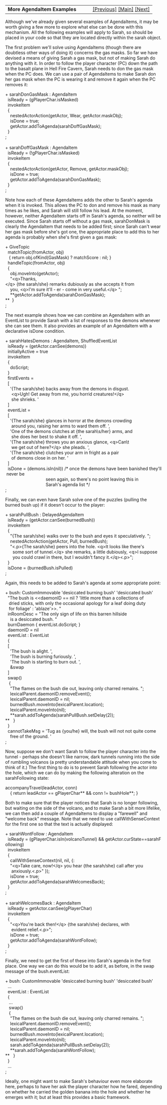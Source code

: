 ---
---
<table width="100%" data-border="0" data-cellspacing="0"
data-cellpadding="3" data-bgcolor="#C0C0C0">
<colgroup>
<col style="width: 50%" />
<col style="width: 50%" />
</colgroup>
<tbody>
<tr>
<td style="text-align: left;"><strong>More AgendaItem Examples<br />
</strong></td>
<td style="text-align: right;"><a
href="delayedagendaitem.html">[Previous]</a> <a
href="generalintroduction.html">[Main]</a> <a
href="overview-commandingnpcs.html">[Next]</a></td>
</tr>
</tbody>
</table>

  
Although we've already given several examples of AgendaItems, it may be
worth giving a few more to explore what else can be done with this
mechanism. All the following examples will apply to Sarah, so should be
placed in your code so that they are located directly within the sarah
object.  
  
The first problem we'll solve using AgendaItems (though there are
doubtless other ways of doing it) concerns the gas masks. So far we have
devised a means of giving Sarah a gas mask, but not of making Sarah do
anything with it. In order to follow the player character (PC) down the
path to the basalt plane in Hell Fire Cavern, Sarah needs to don the gas
mask when the PC does. We can use a pair of AgendaItems to make Sarah
don her gas mask when the PC is wearing it and remove it again when the
PC removes it:  
  
+ sarahDonGasMask : AgendaItem    
  isReady = (gPlayerChar.isMasked)  
  invokeItem  
  {  
    nestedActorAction(getActor, Wear, getActor.maskObj);  
    isDone = true;  
    getActor.addToAgenda(sarahDoffGasMask);  
  }  
;    
    
+ sarahDoffGasMask : AgendaItem  
  isReady = (!gPlayerChar.isMasked)  
  invokeItem  
  {   
    nestedActorAction(getActor, Remove, getActor.maskObj);  
    isDone = true;  
    getActor.addToAgenda(sarahDonGasMask);  
  }  
;  
  
Note how each of these AgendaItems adds the other to Sarah's agenda when
it is invoked. This allows the PC to don and remove his mask as many
times as he likes, and Sarah will still follow his lead. At the moment,
however, neither AgendaItem starts off in Sarah's agenda, so neither
will be executed. Since Sarah starts off without a gas mask,
sarahDonMask is clearly the AgendaItem that needs to be added first;
since Sarah can't wear her gas mask before she's got one, the
appropriate place to add this to her agenda is probably when she's first
given a gas mask:  
  
+ GiveTopic  
  matchTopic(fromActor, obj)  
   { return obj.ofKind(GasMask) ? matchScore : nil; }  
  handleTopic(fromActor, obj)  
  {  
    obj.moveInto(getActor);  
    "\<q\>Thanks,\</q\> {the sarah/she} remarks dubiously as she accepts it from   
    you, \<q\>I'm sure it'll - er - come in very useful.\</q\> ";  
    **getActor.addToAgenda(sarahDonGasMask);  
**  }  
;  
  
The next example shows how we can combine an AgendaItem with an
EventList to provide Sarah with a list of responses to the demons
whenever she can see them. It also provides an example of an AgendaItem
with a declarative isDone condition.  
  
  
+ sarahHatesDemons : AgendaItem, ShuffledEventList  
  isReady = (getActor.canSee(demons))  
  initiallyActive = true  
  invokeItem  
  {  
    doScript;  
  }  
  firstEvents =  
  \[  
    '{The sarah/she} backs away from the demons in disgust.  
     \<q\>Ugh! Get away from me, you horrid creatures!\</q\>  
     she shrieks. '  
  \]  
  eventList =  
  \[  
    '{The sarah/she} glances in horror at the demons crowding  
     around you, raising her arms to ward them off. ',  
    'One of the demons clutches at {the sarah\\s/her} arms, and  
     she does her best to shake it off. ',  
    '{The sarah/she} throws you an anxious glance, \<q\>Can\\t  
     we get out of here?\</q\> she pleads. ',  
    '{The sarah/she} clutches your arm in fright as a pair  
     of demons close in on her. '    
  \]   
  isDone = (demons.isIn(nil)) /\* once the demons have been banished they'll never be  
                                 seen again, so there's no point leaving this in  
                                 Sarah's agenda list \*/  
;  
  
  
Finally, we can even have Sarah solve one of the puzzles (pulling the
burned bush up) if it doesn't occur to the player:  
  
+ sarahPullBush : DelayedAgendaItem  
  isReady = (getActor.canSee(burnedBush))  
  invokeItem  
  {  
    "{The sarah/she} walks over to the bush and eyes it speculatively. ";  
    nestedActorAction(getActor, Pull, burnedBush);  
    "\<.p\>{The sarah/she} peers into the hole. \<q\>It looks like there's  
      some sort of tunnel.\</q\> she remarks, a little dubiously, \<q\>I suppose  
      you could crawl in there, but I wouldn't fancy it.\</q\>\<.p\>";  
  }  
  isDone = (burnedBush.isPulled)  
;  
  
Again, this needs to be added to Sarah's agenda at some appropriate
point:  
  
+ bush: CustomImmovable 'desiccated burning bush' 'desiccated bush'  
  "The bush is \<\<daemonID == nil ? 'little more than a collections of  
   dried sticks, with only the occasional apology for a leaf doing duty  
   for foliage' : 'ablaze'\>\>. "   
  inRoomDesc = "The only sign of life on this barren hillside  
    is a desiccated bush. "  
  burnDaemon { eventList.doScript; }  
  daemonID = nil    
  eventList : EventList  
  {  
  \[  
    'The bush is alight. ',  
    'The bush is burning furiously. ',  
    'The bush is starting to burn out. ',  
    &swap  
  \]    
  swap()  
   {  
    "The flames on the bush die out, leaving only charred remains. ";  
    lexicalParent.daemonID.removeEvent();  
    lexicalParent.daemonID = nil;  
    burnedBush.moveInto(lexicalParent.location);  
    lexicalParent.moveInto(nil);      
    **sarah.addToAgenda(sarahPullBush.setDelay(2));  
**   }  
  }  
  cannotTakeMsg = 'Tug as {you/he} will, the bush will not not quite come  
    free of the ground. '  
;  
  
Now, suppose we don't want Sarah to follow the player character into the
tunnel - perhaps she doesn't like narrow, dark tunnels running into the
side of rumbling volcanos (a pretty understandable attitude when you
come to think of it.) The first thing to do is to prevent Sarah
following the actor into the hole, which we can do by making the
following alteration on the sarahFollowing state:  
  
accompanyTravel(leadActor, conn)   
    { return leadActor == gPlayerChar** && conn != bushHole**; }  
  
  
Both to make sure that the player notices that Sarah is no longer
following, but waiting on the side of the volcano, and to make Sarah a
bit more lifelike, we can then add a couple of AgendaItems to display a
"farewell" and "welcome back" message. Note that we need to use
callWithSenseContext for the first one so that the text is actually
displayed:  
  
+ sarahWontFollow : AgendaItem   
  isReady = (gPlayerChar.isIn(volcanoTunnel) && getActor.curState==sarahFollowing)  
  invokeItem  
  {      
    callWithSenseContext(nil, nil, {:  
    "\<q\>Take care, now!\</q\> you hear {the sarah/she} call after you  
     anxiously.\<.p\>" });      
    isDone = true;  
    getActor.addToAgenda(sarahWelcomesBack);  
  }  
;  
    
+ sarahWelcomesBack : AgendaItem  
  isReady = getActor.canSee(gPlayerChar)  
  invokeItem  
  {  
    "\<q\>You're back then!\</q\> {the sarah/she} declares, with  
     evident relief.\<.p\>";  
    isDone = true;  
    getActor.addToAgenda(sarahWontFollow);  
  }  
;  
  
Finally, we need to get the first of these into Sarah's agenda in the
first place. One way we can do this would be to add it, as before, in
the swap message of the bush.eventList:  
  
+ bush: CustomImmovable 'desiccated burning bush' 'desiccated bush'  
  ...  
  eventList : EventList  
  {  
   ...  
   swap()  
   {  
    "The flames on the bush die out, leaving only charred remains. ";  
    lexicalParent.daemonID.removeEvent();  
    lexicalParent.daemonID = nil;  
    burnedBush.moveInto(lexicalParent.location);  
    lexicalParent.moveInto(nil);      
    sarah.addToAgenda(sarahPullBush.setDelay(2));  
    **sarah.addToAgenda(sarahWontFollow);  
**   }  
  }  
  ...  
;  
  
Ideally, one might want to make Sarah's behaviour even more elaborate
here, perhaps to have her ask the player character how he fared,
depending on whether he carried the golden banana into the hole and
whether he emerges with it; but at least this provides a basic
framework.  
